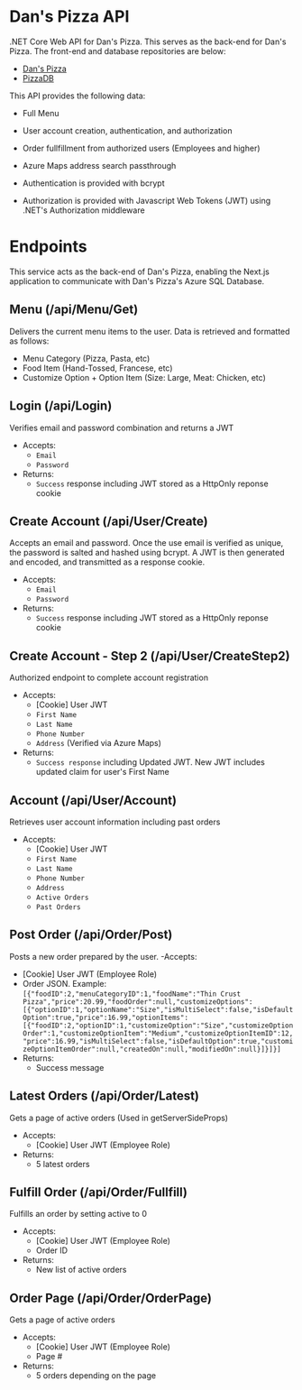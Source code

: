 # Dan's Pizza API
.NET Core Web API for Dan's Pizza. This serves as the back-end for Dan's Pizza. The front-end and database repositories are below:

- [Dan's Pizza](https://github.com/dfischesser/danspizza)
- [PizzaDB](https://github.com/dfischesser/PizzaDB)

This API provides the following data:
- Full Menu
- User account creation, authentication, and authorization
- Order fullfillment from authorized users (Employees and higher)
- Azure Maps address search passthrough

- Authentication is provided with bcrypt
- Authorization is provided with Javascript Web Tokens (JWT) using .NET's Authorization middleware

# Endpoints
This service acts as the back-end of Dan's Pizza, enabling the Next.js application to communicate with Dan's Pizza's Azure SQL Database.

## Menu (/api/Menu/Get)
Delivers the current menu items to the user. Data is retrieved and formatted as follows:
- Menu Category (Pizza, Pasta, etc)
- Food Item (Hand-Tossed, Francese, etc)
- Customize Option + Option Item (Size: Large, Meat: Chicken, etc)

## Login (/api/Login)
Verifies email and password combination and returns a JWT
- Accepts:
  - `Email`
  - `Password`
- Returns:
  - `Success` response including JWT stored as a HttpOnly reponse cookie
  
## Create Account (/api/User/Create)
Accepts an email and password. Once the use email is verified as unique, the password is salted and hashed using bcrypt.
A JWT is then generated and encoded, and transmitted as a response cookie.
- Accepts:
  - `Email`
  - `Password`
- Returns:
  - `Success` response including JWT stored as a HttpOnly reponse cookie

## Create Account - Step 2 (/api/User/CreateStep2)
Authorized endpoint to complete account registration
- Accepts:
  - [Cookie] User JWT
  - `First Name`
  - `Last Name`
  - `Phone Number`
  - `Address` (Verified via Azure Maps)
- Returns: 
  - `Success response` including Updated JWT. New JWT includes updated claim for user's First Name

 ## Account (/api/User/Account)
 Retrieves user account information including past orders
 - Accepts:
   - [Cookie] User JWT
   -  `First Name`
   -  `Last Name`
   -  `Phone Number`
   -  `Address`
   -  `Active Orders`
   -  `Past Orders`

## Post Order (/api/Order/Post)
Posts a new order prepared by the user. 
-Accepts: 
  - [Cookie] User JWT (Employee Role)
  - Order JSON. Example: `[{"foodID":2,"menuCategoryID":1,"foodName":"Thin Crust Pizza","price":20.99,"foodOrder":null,"customizeOptions":[{"optionID":1,"optionName":"Size","isMultiSelect":false,"isDefaultOption":true,"price":16.99,"optionItems":[{"foodID":2,"optionID":1,"customizeOption":"Size","customizeOptionOrder":1,"customizeOptionItem":"Medium","customizeOptionItemID":12,"price":16.99,"isMultiSelect":false,"isDefaultOption":true,"customizeOptionItemOrder":null,"createdOn":null,"modifiedOn":null}]}]}]`
- Returns:
  - Success message
 
## Latest Orders (/api/Order/Latest)
Gets a page of active orders (Used in getServerSideProps)
- Accepts: 
  - [Cookie] User JWT (Employee Role)
- Returns:
  - 5 latest orders
 
## Fulfill Order (/api/Order/Fullfill)
Fulfills an order by setting active to 0
- Accepts: 
  - [Cookie] User JWT (Employee Role)
  - Order ID
- Returns:
  - New list of active orders
 
## Order Page (/api/Order/OrderPage)
Gets a page of active orders
- Accepts: 
  - [Cookie] User JWT (Employee Role)
  - Page #
- Returns:
  - 5 orders depending on the page
    
